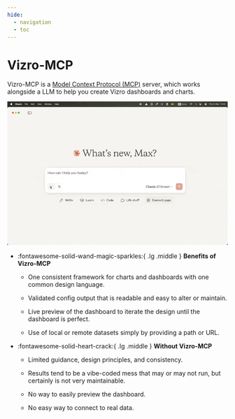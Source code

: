 ```yaml
---
hide:
  - navigation
  - toc
---
```


# Vizro-MCP

Vizro-MCP is a [Model Context Protocol (MCP)](https://modelcontextprotocol.io/) server, which works alongside a LLM to help you create Vizro dashboards and charts.

<img src="./assets/images/vizro-mcp.gif" width="600" alt="Vizro-MCP Demo">

<div class="grid cards" markdown>

- :fontawesome-solid-wand-magic-sparkles:{ .lg .middle } __Benefits of Vizro-MCP__

    - One consistent framework for charts and dashboards with one common design language.

    - Validated config output that is readable and easy to alter or maintain.

    - Live preview of the dashboard to iterate the design until the dashboard is perfect.

    - Use of local or remote datasets simply by providing a path or URL.

- :fontawesome-solid-heart-crack:{ .lg .middle } __Without Vizro-MCP__

    - Limited guidance, design principles, and consistency.

    - Results tend to be a vibe-coded mess that may or may not run, but certainly is not very maintainable.

    - No way to easily preview the dashboard.

    - No easy way to connect to real data.

</div>
